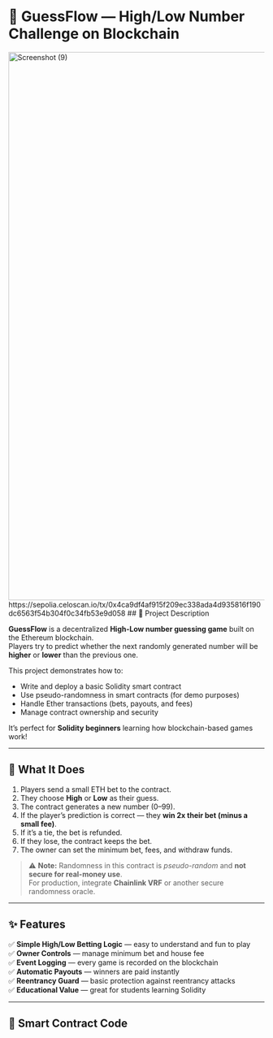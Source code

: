 # 🎲 GuessFlow — High/Low Number Challenge on Blockchain  


<img width="1920" height="1080" alt="Screenshot (9)" src="https://github.com/user-attachments/assets/334b6285-5498-4c22-871d-25ad7bbbc6db" />
https://sepolia.celoscan.io/tx/0x4ca9df4af915f209ec338ada4d935816f190dc6563f54b304f0c34fb53e9d058
## 🚀 Project Description  

**GuessFlow** is a decentralized **High-Low number guessing game** built on the Ethereum blockchain.  
Players try to predict whether the next randomly generated number will be **higher** or **lower** than the previous one.  

This project demonstrates how to:
- Write and deploy a basic Solidity smart contract  
- Use pseudo-randomness in smart contracts (for demo purposes)  
- Handle Ether transactions (bets, payouts, and fees)  
- Manage contract ownership and security  

It’s perfect for **Solidity beginners** learning how blockchain-based games work!  

---

## 🎯 What It Does  

1. Players send a small ETH bet to the contract.  
2. They choose **High** or **Low** as their guess.  
3. The contract generates a new number (0–99).  
4. If the player’s prediction is correct — they **win 2x their bet (minus a small fee)**.  
5. If it’s a tie, the bet is refunded.  
6. If they lose, the contract keeps the bet.  
7. The owner can set the minimum bet, fees, and withdraw funds.  

> ⚠️ **Note:** Randomness in this contract is *pseudo-random* and **not secure for real-money use**.  
For production, integrate **Chainlink VRF** or another secure randomness oracle.  

---

## ✨ Features  

✅ **Simple High/Low Betting Logic** — easy to understand and fun to play  
✅ **Owner Controls** — manage minimum bet and house fee  
✅ **Event Logging** — every game is recorded on the blockchain  
✅ **Automatic Payouts** — winners are paid instantly  
✅ **Reentrancy Guard** — basic protection against reentrancy attacks  
✅ **Educational Value** — great for students learning Solidity  

---

## 🧠 Smart Contract Code  

```solidity

